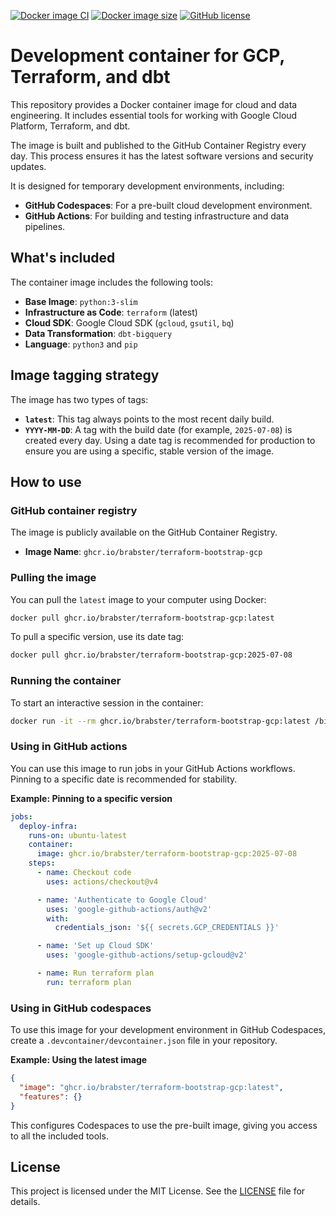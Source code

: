 [![Docker image CI](https://github.com/brabster/terraform-bootstrap-gcp/actions/workflows/docker-publish.yml/badge.svg)](https://github.com/brabster/terraform-bootstrap-gcp/actions/workflows/docker-publish.yml)
[![Docker image size](https://img.shields.io/docker/image-size/brabster/terraform-bootstrap-gcp/latest?logo=docker)](https://github.com/brabster/terraform-bootstrap-gcp/pkgs/container/terraform-bootstrap-gcp)
[![GitHub license](https://img.shields.io/github/license/brabster/terraform-bootstrap-gcp)](https://github.com/brabster/terraform-bootstrap-gcp/blob/main/LICENSE)

# Development container for GCP, Terraform, and dbt

This repository provides a Docker container image for cloud and data engineering. It includes essential tools for working with Google Cloud Platform, Terraform, and dbt.

The image is built and published to the GitHub Container Registry every day. This process ensures it has the latest software versions and security updates.

It is designed for temporary development environments, including:
- **GitHub Codespaces**: For a pre-built cloud development environment.
- **GitHub Actions**: For building and testing infrastructure and data pipelines.

## What's included

The container image includes the following tools:

- **Base Image**: `python:3-slim`
- **Infrastructure as Code**: `terraform` (latest)
- **Cloud SDK**: Google Cloud SDK (`gcloud`, `gsutil`, `bq`)
- **Data Transformation**: `dbt-bigquery`
- **Language**: `python3` and `pip`

## Image tagging strategy

The image has two types of tags:

- **`latest`**: This tag always points to the most recent daily build.
- **`YYYY-MM-DD`**: A tag with the build date (for example, `2025-07-08`) is created every day. Using a date tag is recommended for production to ensure you are using a specific, stable version of the image.

## How to use

### GitHub container registry

The image is publicly available on the GitHub Container Registry.

- **Image Name**: `ghcr.io/brabster/terraform-bootstrap-gcp`

### Pulling the image

You can pull the `latest` image to your computer using Docker:

```sh
docker pull ghcr.io/brabster/terraform-bootstrap-gcp:latest
```

To pull a specific version, use its date tag:

```sh
docker pull ghcr.io/brabster/terraform-bootstrap-gcp:2025-07-08
```

### Running the container

To start an interactive session in the container:

```sh
docker run -it --rm ghcr.io/brabster/terraform-bootstrap-gcp:latest /bin/bash
```

### Using in GitHub actions

You can use this image to run jobs in your GitHub Actions workflows. Pinning to a specific date is recommended for stability.

**Example: Pinning to a specific version**
```yaml
jobs:
  deploy-infra:
    runs-on: ubuntu-latest
    container:
      image: ghcr.io/brabster/terraform-bootstrap-gcp:2025-07-08
    steps:
      - name: Checkout code
        uses: actions/checkout@v4

      - name: 'Authenticate to Google Cloud'
        uses: 'google-github-actions/auth@v2'
        with:
          credentials_json: '${{ secrets.GCP_CREDENTIALS }}'

      - name: 'Set up Cloud SDK'
        uses: 'google-github-actions/setup-gcloud@v2'

      - name: Run terraform plan
        run: terraform plan
```

### Using in GitHub codespaces

To use this image for your development environment in GitHub Codespaces, create a `.devcontainer/devcontainer.json` file in your repository.

**Example: Using the latest image**
```json
{
  "image": "ghcr.io/brabster/terraform-bootstrap-gcp:latest",
  "features": {}
}
```

This configures Codespaces to use the pre-built image, giving you access to all the included tools.

## License

This project is licensed under the MIT License. See the [LICENSE](LICENSE) file for details.
